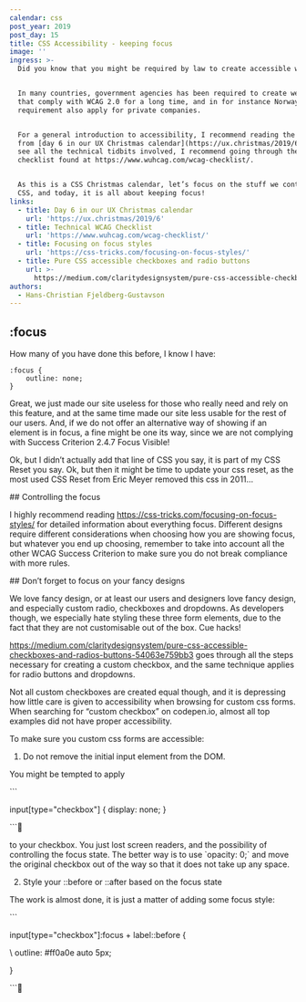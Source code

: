 ```yaml
---
calendar: css
post_year: 2019
post_day: 15
title: CSS Accessibility - keeping focus
image: ''
ingress: >-
  Did you know that you might be required by law to create accessible websites? 


  In many countries, government agencies has been required to create websites
  that comply with WCAG 2.0 for a long time, and in for instance Norway, this
  requirement also apply for private companies.


  For a general introduction to accessibility, I recommend reading the article
  from [day 6 in our UX Christmas calendar](https://ux.christmas/2019/6), and to
  see all the technical tidbits involved, I recommend going through the
  checklist found at https://www.wuhcag.com/wcag-checklist/.


  As this is a CSS Christmas calendar, let’s focus on the stuff we control using
  CSS, and today, it is all about keeping focus!
links:
  - title: Day 6 in our UX Christmas calendar
    url: 'https://ux.christmas/2019/6'
  - title: Technical WCAG Checklist
    url: 'https://www.wuhcag.com/wcag-checklist/'
  - title: Focusing on focus styles
    url: 'https://css-tricks.com/focusing-on-focus-styles/'
  - title: Pure CSS accessible checkboxes and radio buttons
    url: >-
      https://medium.com/claritydesignsystem/pure-css-accessible-checkboxes-and-radios-buttons-54063e759bb3
authors:
  - Hans-Christian Fjeldberg-Gustavson
---
```

## :focus

How many of you have done this before, I know I have:

```
:focus {
    outline: none;
}
```

Great, we just made our site useless for those who really need and rely on this feature, and at the same time made our site less usable for the rest of our users. And, if we do not offer an alternative way of showing if an element is in focus, a fine might be one its way, since we are not complying with Success Criterion 2.4.7 Focus Visible!

Ok, but I didn’t actually add that line of CSS you say, it is part of my CSS Reset you say. Ok, but then it might be time to update your css reset, as the most used CSS Reset from Eric Meyer removed this css in 2011…

\## Controlling the focus

I highly recommend reading https://css-tricks.com/focusing-on-focus-styles/ for detailed information about everything focus. Different designs require different considerations when choosing how you are showing focus, but whatever you end up choosing, remember to take into account all the other WCAG Success Criterion to make sure you do not break compliance with more rules.

\## Don’t forget to focus on your fancy designs

We love fancy design, or at least our users and designers love fancy design, and especially custom radio, checkboxes and dropdowns. As developers though, we especially hate styling these three form elements, due to the fact that they are not customisable out of the box. Cue hacks!



https://medium.com/claritydesignsystem/pure-css-accessible-checkboxes-and-radios-buttons-54063e759bb3 goes through all the steps necessary for creating a custom checkbox, and the same technique applies for radio buttons and dropdowns. 



Not all custom checkboxes are created equal though, and it is depressing how little care is given to accessibility when browsing for custom css forms. When searching for “custom checkbox” on codepen.io, almost all top examples did not have proper accessibility. 



To make sure you custom css forms are accessible:



1. Do not remove the initial input element from the DOM.



You might be tempted to apply



\`\``

input\[type="checkbox"] { display: none; }

\`\``



to your checkbox. You just lost screen readers, and the possibility of controlling the focus state. The better way is to use \`opacity: 0;\` and move the original checkbox out of the way so that it does not take up any space.



2. Style your ::before or ::after based on the focus state



The work is almost done, it is just a matter of adding some focus style:



\`\``

input\[type="checkbox"]:focus + label::before {

\    outline: #ff0a0e auto 5px;

}

\`\``
